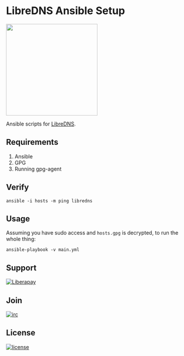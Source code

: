 # LibreDNS Ansible Setup

<img src="https://libredns.gr/static/img/libredns.svg" width="250">

Ansible scripts for <a href="https://libredns.gr/">LibreDNS</a>.

## Requirements

1. Ansible
2. GPG
3. Running gpg-agent

## Verify

    ansible -i hosts -m ping libredns

## Usage

Assuming you have sudo access and `hosts.gpg` is decrypted, to run the whole thing:

```
ansible-playbook -v main.yml
```

## Support

[![Liberapay](https://libreops.cc/static/img/liberapay.svg)](https://liberapay.com/libreops/donate)

## Join

[![irc](https://img.shields.io/badge/Matrix-%23libreops:matrix.org-blue.svg)](https://riot.im/app/#/room/#libreops:matrix.org)

## License

[![license](https://img.shields.io/badge/license-AGPL%203.0-6672D8.svg)](LICENSE)
